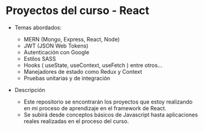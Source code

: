 # Proyectos del curso - React

- Temas abordados:
    - MERN (Mongo, Express, React, Node)
    - JWT (JSON Web Tokens)
    - Autenticación con Google
    - Estilos SASS
    - Hooks ( useState, useContext, useFetch ) entre otros...
    - Manejadores de estado como Redux y Context
    - Pruebas unitarias y de integración
    
   
- Descripción
    - Este repositorio se encontrarán los proyectos que estoy realizando en mi proceso de aprendizaje en el framework de React.
    - Se subirá desde conceptos básicos de Javascript hasta aplicaciones reales realizadas en el proceso del curso.
